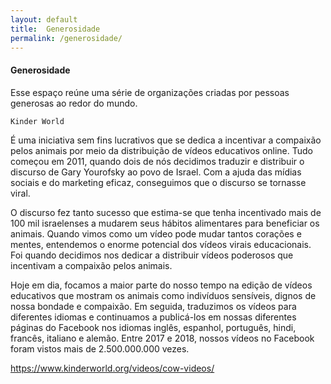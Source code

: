 ```yaml
---
layout: default
title:  Generosidade
permalink: /generosidade/
---
```


#### Generosidade

Esse espaço reúne uma série de organizações criadas por pessoas generosas ao redor do mundo.

`Kinder World`

É uma iniciativa sem fins lucrativos que se dedica a incentivar a compaixão pelos animais por meio da distribuição de vídeos educativos online. Tudo começou em 2011, quando dois de nós decidimos traduzir e distribuir o discurso de Gary Yourofsky ao povo de Israel. Com a ajuda das mídias sociais e do marketing eficaz, conseguimos que o discurso se tornasse viral.

O discurso fez tanto sucesso que estima-se que tenha incentivado mais de 100 mil israelenses a mudarem seus hábitos alimentares para beneficiar os animais. Quando vimos como um vídeo pode mudar tantos corações e mentes, entendemos o enorme potencial dos vídeos virais educacionais. Foi quando decidimos nos dedicar a distribuir vídeos poderosos que incentivam a compaixão pelos animais.

Hoje em dia, focamos a maior parte do nosso tempo na edição de vídeos educativos que mostram os animais como indivíduos sensíveis, dignos de nossa bondade e compaixão. Em seguida, traduzimos os vídeos para diferentes idiomas e continuamos a publicá-los em nossas diferentes páginas do Facebook nos idiomas inglês, espanhol, português, hindi, francês, italiano e alemão. Entre 2017 e 2018, nossos vídeos no Facebook foram vistos mais de 2.500.000.000 vezes.

<a href="https://www.kinderworld.org/videos/cow-videos/">https://www.kinderworld.org/videos/cow-videos/</a>